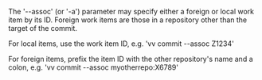 The '--assoc' (or '-a') parameter may specify either a foreign or local work
item by its ID. Foreign work items are those in a repository other than the
target of the commit.

For local items, use the work item ID, e.g. 'vv commit --assoc Z1234'

For foreign items, prefix the item ID with the other repository's name and a colon,
e.g. 'vv commit --assoc myotherrepo:X6789'
